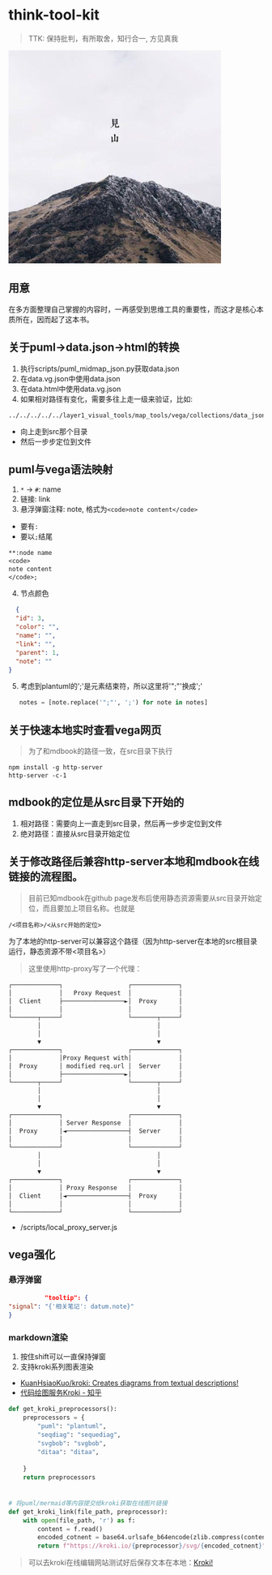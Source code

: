 # think-tool-kit

> TTK: 保持批判，有所取舍，知行合一, 方见真我

<img src="https://raw.githubusercontent.com/KuanHsiaoKuo/writing_materials/main/imgs/see_mountain.jpeg" alt="see_mountain"  />

<!--ts-->


<!-- Created by https://github.com/ekalinin/github-markdown-toc -->
<!-- Added by: runner, at: Sun May 14 05:52:51 UTC 2023 -->

<!--te-->

## 用意

在多方面整理自己掌握的内容时，一再感受到思维工具的重要性，而这才是核心本质所在，因而起了这本书。

## 关于puml->data.json->html的转换

1. 执行scripts/puml_midmap_json.py获取data.json
2. 在data.vg.json中使用data.json
3. 在data.html中使用data.vg.json
4. 如果相对路径有变化，需要多往上走一级来验证，比如:

```shell
../../../../../layer1_visual_tools/map_tools/vega/collections/data_json/rust.json
```

- 向上走到src那个目录
- 然后一步步定位到文件

## puml与vega语法映射

1. `*` -> `#`: name
2. 链接: link
3. 悬浮弹窗注释: note, 格式为`<code>note content</code>`

- 要有`:`
- 要以`;`结尾

```puml
**:node name
<code>
note content
</code>;
```

4. 节点颜色

```json
  {
  "id": 3,
  "color": "",
  "name": "",
  "link": "",
  "parent": 1,
  "note": ""
}
```

5. 考虑到plantuml的';'是元素结束符，所以这里将'";"'换成';'

```python
   notes = [note.replace('";"', ';') for note in notes]
```

## 关于快速本地实时查看vega网页

> 为了和mdbook的路径一致，在src目录下执行

```shell
npm install -g http-server
http-server -c-1
```

## mdbook的定位是从src目录下开始的

1. 相对路径：需要向上一直走到src目录，然后再一步步定位到文件
2. 绝对路径：直接从src目录开始定位

## 关于修改路径后兼容http-server本地和mdbook在线链接的流程图。

> 目前已知mdbook在github page发布后使用静态资源需要从src目录开始定位，而且要加上项目名称。也就是

```shell
/<项目名称>/<从src开始的定位>
```

为了本地的http-server可以兼容这个路径（因为http-server在本地的src根目录运行，静态资源不带<项目名>）

> 这里使用http-proxy写了一个代理：

```text
┌─────────────┐                  ┌─────────────┐
│             │   Proxy Request  │             │
│  Client     ├─────────────────►│  Proxy      │
│             │                  │             │
└───────┬─────┘                  └───────┬─────┘
        │                                │
        │                                │
        ▼                                ▼
┌─────────────┐                  ┌─────────────┐
│             │Proxy Request with│             │
│  Proxy      │ modified req.url │  Server     │
│             ├─────────────────►│             │
└───────┬─────┘                  └───────┬─────┘
        │                                │
        │                                │
        ▼                                ▼
┌─────────────┐                  ┌─────────────┐
│             │ Server Response  │             │
│  Proxy      │◄─────────────────┤  Server     │
│             │                  │             │
└─────────────┘                  └─────────────┘
        │                                │
        │                                │
        ▼                                ▼
┌─────────────┐                  ┌─────────────┐
│             │ Proxy Response   │             │
│  Client     │◄─────────────────┤  Proxy      │
│             │                  │             │
└─────────────┘                  └─────────────┘
```

- /scripts/local_proxy_server.js

## vega强化

### 悬浮弹窗

```json
          "tooltip": {
"signal": "{'相关笔记': datum.note}"
}
```

### markdown渲染

1. 按住shift可以一直保持弹窗
2. 支持kroki系列图表渲染

- [KuanHsiaoKuo/kroki: Creates diagrams from textual descriptions!](https://github.com/KuanHsiaoKuo/kroki)
- [代码绘图服务Kroki - 知乎](https://zhuanlan.zhihu.com/p/512028758)

```python
def get_kroki_preprocessors():
    preprocessors = {
        "puml": "plantuml",
        "seqdiag": "sequediag",
        "svgbob": "svgbob",
        "ditaa": "ditaa",

    }
    return preprocessors


# 将puml/mermaid等内容提交给kroki获取在线图片链接
def get_kroki_link(file_path, preprocessor):
    with open(file_path, 'r') as f:
        content = f.read()
        encoded_cotnent = base64.urlsafe_b64encode(zlib.compress(content.encode('utf8'))).decode('utf8')
        return f"https://kroki.io/{preprocessor}/svg/{encoded_cotnent}"
```

> 可以去kroki在线编辑网站测试好后保存文本在本地：[Kroki!](https://kroki.io/)
